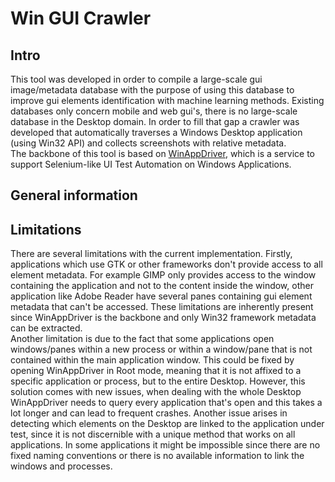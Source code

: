 # Win GUI Crawler

## Intro

This tool was developed in order to compile a large-scale gui image/metadata database with the purpose of using this database to improve gui elements identification with machine learning methods. Existing databases only concern mobile and web gui's, there is no large-scale database in the Desktop domain. In order to fill that gap a crawler was developed that automatically traverses a Windows Desktop application (using Win32 API) and collects screenshots with relative metadata. </br>
The backbone of this tool is based on [WinAppDriver](https://github.com/microsoft/WinAppDriver), which is a service to support Selenium-like UI Test Automation on Windows Applications.  



## General information


## Limitations

There are several limitations with the current implementation. Firstly, applications which use GTK or other frameworks don't provide access to all element metadata. For example GIMP only provides access to the window containing the application and not to the content inside the window, other application like Adobe Reader have several panes containing gui element metadata that can't be accessed. These limitations are inherently present since WinAppDriver is the backbone and only Win32 framework metadata can be extracted. <br>
Another limitation is due to the fact that some applications open windows/panes within a new process or within a window/pane that is not contained within the main application window. This could be fixed by opening WinAppDriver in Root mode, meaning that it is not affixed to a specific application or process, but to the entire Desktop. However, this solution comes with new issues, when dealing with the whole Desktop WinAppDriver needs to query every application that's open and this takes a lot longer and can lead to frequent crashes. Another issue arises in detecting which elements on the Desktop are linked to the application under test, since it is not discernible with a unique method that works on all applications. In some applications it might be impossible since there are no fixed naming conventions or there is no available information to link the windows and processes.

